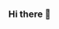 ### Hi there 👋

<!--
**srinadhtadikonda/srinadhtadikonda** is a ✨ _special_ ✨ repository because its `README.md` (this file) appears on your GitHub profile.

Here are some ideas to get you started:

- 🔭 I’m currently working on ...
- 🌱 I’m currently learning ...
- 👯 I’m looking to collaborate on ...
- 🤔 I’m looking for help with ...
- 💬 Ask me about ...
- 📫 How to reach me: ...
- 😄 Pronouns: ...
- ⚡ Fun fact: ...

[![@rphi's Holopin board](https://holopin.io/api/user/board?user=rphi)](https://holopin.io/@rphi)
-->

